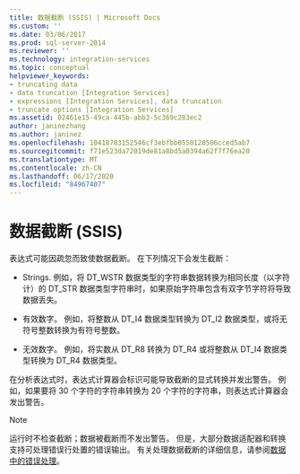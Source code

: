 ```yaml
---
title: 数据截断 (SSIS) | Microsoft Docs
ms.custom: ''
ms.date: 03/06/2017
ms.prod: sql-server-2014
ms.reviewer: ''
ms.technology: integration-services
ms.topic: conceptual
helpviewer_keywords:
- truncating data
- data truncation [Integration Services]
- expressions [Integration Services], data truncation
- truncate options [Integration Services]
ms.assetid: 02461e15-49ca-445b-abb3-5c369c283ec2
author: janinezhang
ms.author: janinez
ms.openlocfilehash: 10418783152546cf3ebfbb0550128506cced5ab7
ms.sourcegitcommit: f71e523da72019de81a8bd5a0394a62f7f76ea20
ms.translationtype: MT
ms.contentlocale: zh-CN
ms.lasthandoff: 06/17/2020
ms.locfileid: "84967407"
---
```

# <a name="data-truncation-ssis"></a>数据截断 (SSIS)
  表达式可能因疏忽而致使数据截断。 在下列情况下会发生截断：  
  
-   Strings. 例如，将 DT_WSTR 数据类型的字符串数据转换为相同长度（以字符计）的 DT_STR 数据类型字符串时，如果原始字符串包含有双字节字符将导致数据丢失。  
  
-   有效数字。 例如，将整数从 DT_I4 数据类型转换为 DT_I2 数据类型，或将无符号整数转换为有符号整数。  
  
-   无效数字。 例如，将实数从 DT_R8 转换为 DT_R4 或将整数从 DT_I4 数据类型转换为 DT_R4 数据类型。  
  
 在分析表达式时，表达式计算器会标识可能导致截断的显式转换并发出警告。 例如，如果要将 30 个字符的字符串转换为 20 个字符的字符串，则表达式计算器会发出警告。  
  
> [!NOTE]  
>  运行时不检查截断；数据被截断而不发出警告。 但是，大部分数据适配器和转换支持可处理错误行处置的错误输出。 有关处理数据截断的详细信息，请参阅[数据中的错误处理](../data-flow/error-handling-in-data.md)。  
  
  
